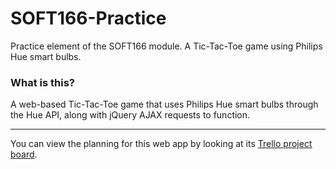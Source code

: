# SOFT166-Practice
 Practice element of the SOFT166 module. A Tic-Tac-Toe game using Philips Hue smart bulbs.
 
 ### What is this?
 
 A web-based Tic-Tac-Toe game that uses Philips Hue smart bulbs through the Hue API, along with jQuery AJAX requests to function.
 
 ---

You can view the planning for this web app by looking at its [Trello project board](https://trello.com/b/RTbY8O4O/soft166-practice).
